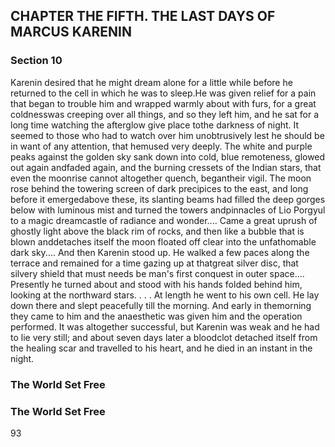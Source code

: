 ## CHAPTER THE FIFTH. THE LAST DAYS OF MARCUS KARENIN

### Section 10

Karenin desired that he might dream alone for a little while before he returned to the cell in which he was to sleep.He was given relief for a pain that began to trouble him and wrapped warmly about with furs, for a great coldnesswas creeping over all things, and so they left him, and he sat for a long time watching the afterglow give place tothe darkness of night.
It seemed to those who had to watch over him unobtrusively lest he should be in want of any attention, that hemused very deeply.
The white and purple peaks against the golden sky sank down into cold, blue remoteness, glowed out again andfaded again, and the burning cressets of the Indian stars, that even the moonrise cannot altogether quench, begantheir vigil. The moon rose behind the towering screen of dark precipices to the east, and long before it emergedabove these, its slanting beams had filled the deep gorges below with luminous mist and turned the towers andpinnacles of Lio Porgyul to a magic dreamcastle of radiance and wonder....
Came a great uprush of ghostly light above the black rim of rocks, and then like a bubble that is blown anddetaches itself the moon floated off clear into the unfathomable dark sky....
And then Karenin stood up. He walked a few paces along the terrace and remained for a time gazing up at thatgreat silver disc, that silvery shield that must needs be man's first conquest in outer space....
Presently he turned about and stood with his hands folded behind him, looking at the northward stars. . . .
At length he went to his own cell. He lay down there and slept peacefully till the morning. And early in themorning they came to him and the anaesthetic was given him and the operation performed.
It was altogether successful, but Karenin was weak and he had to lie very still; and about seven days later a bloodclot detached itself from the healing scar and travelled to his heart, and he died in an instant in the night.
### The World Set Free

### The World Set Free
93